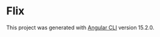 # Flix

This project was generated with [Angular CLI](https://github.com/angular/angular-cli) version 15.2.0.

